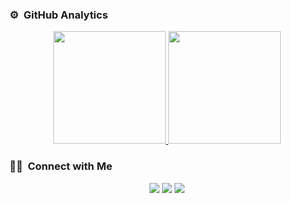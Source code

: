 ### ⚙️ &nbsp;GitHub Analytics
<p align="center">
  <a href="https://github.com/MustafaCQN">
      <img height="180em" src="https://github-readme-stats-eight-theta.vercel.app/api?username=MustafaCQN&show_icons=true&theme=algolia&include_all_commits=true&count_private=true"/>
    <img height="180em" src="https://github-readme-stats-eight-theta.vercel.app/api/top-langs/?username=MustafaCQN&layout=compact&langs_count=8&theme=algolia"/>
  </a>
</p>

### 🤝🏻 &nbsp;Connect with Me

<p align="center">
<a href="https://linkedin.com/in/canmustafa/"><img src="https://img.shields.io/badge/-Mustafa%20CAN-0077B5?style=flat&logo=Linkedin&logoColor=white"/></a>
<a href="mailto:mcqn14@gmail.com"><img src="https://img.shields.io/badge/-mcqn14@gmail.com-D14836?style=flat&logo=Gmail&logoColor=white"/></a>
<a href="https://instagram.com/mustafacan8435"><img src="https://img.shields.io/badge/-@mustafacan8435-E4405F?style=flat&logo=Instagram&logoColor=white"/></a>
</p>
